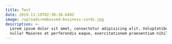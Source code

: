 ```yaml
---
title: Test
date: 2019-11-19T02:30:10.649Z
image: /uploads/embossed-business-cards.jpg
description: >-
  Lorem ipsum dolor sit amet, consectetur adipisicing elit. Voluptatibus quia,
  nulla! Maiores et perferendis eaque, exercitationem praesentium nihil.
---
```


